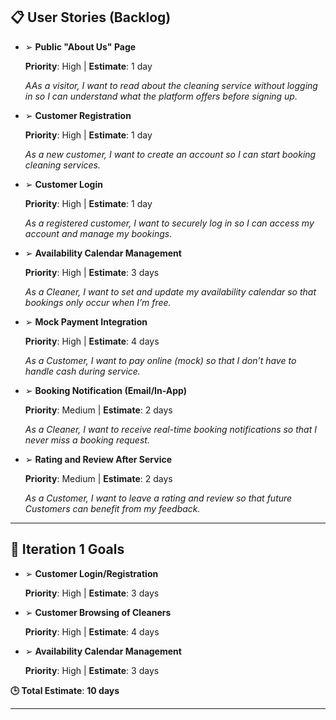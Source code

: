 ## 📋 User Stories (Backlog)

* ➢ **Public "About Us" Page**
      
  **Priority**: High | **Estimate**: 1 day

  *AAs a visitor, I want to read about the cleaning service without logging in so I can understand what the platform offers before signing up.*

* ➢ **Customer Registration**
      
  **Priority**: High | **Estimate**: 1 day

  *As a new customer, I want to create an account so I can start booking cleaning services.*

* ➢ **Customer Login**
      
  **Priority**: High | **Estimate**: 1 day

  *As a registered customer, I want to securely log in so I can access my account and manage my bookings.*
  
* ➢ **Availability Calendar Management**
      
  **Priority**: High | **Estimate**: 3 days

  *As a Cleaner, I want to set and update my availability calendar so that bookings only occur when I’m free.*

* ➢ **Mock Payment Integration**
      
  **Priority**: High | **Estimate**: 4 days

  *As a Customer, I want to pay online (mock) so that I don’t have to handle cash during service.*

* ➢ **Booking Notification (Email/In-App)**

  **Priority**: Medium | **Estimate**: 2 days

  *As a Cleaner, I want to receive real-time booking notifications so that I never miss a booking request.*

* ➢ **Rating and Review After Service**
      
  **Priority**: Medium | **Estimate**: 2 days

  *As a Customer, I want to leave a rating and review so that future Customers can benefit from my feedback.*

---

## 🎯 Iteration 1 Goals

* ➢ **Customer Login/Registration**
      
  **Priority**: High | **Estimate**: 3 days

* ➢ **Customer Browsing of Cleaners**
      
  **Priority**: High | **Estimate**: 4 days

* ➢ **Availability Calendar Management**
      
  **Priority**: High | **Estimate**: 3 days

**🕒 Total Estimate**: **10 days** 

---
